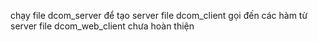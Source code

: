 chạy file dcom_server để tạo server
file dcom_client gọi đến các hàm từ server
file dcom_web_client chưa hoàn thiện
